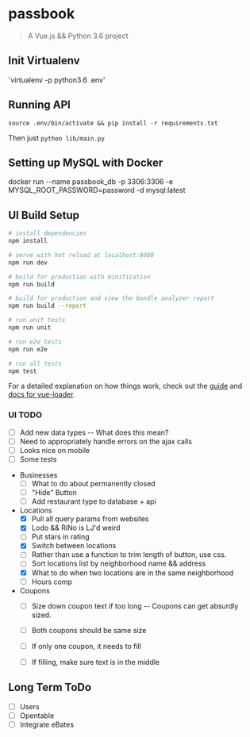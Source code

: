 # passbook

> A Vue.js && Python 3.6 project

## Init Virtualenv

`virtualenv -p python3.6 .env'

## Running API
`source .env/bin/activate && pip install -r requirements.txt`

Then just `python lib/main.py`

## Setting up MySQL with Docker
docker run --name passbook_db -p 3306:3306 -e MYSQL_ROOT_PASSWORD=password -d mysql:latest

## UI Build Setup

``` bash
# install dependencies
npm install

# serve with hot reload at localhost:8080
npm run dev

# build for production with minification
npm run build

# build for production and view the bundle analyzer report
npm run build --report

# run unit tests
npm run unit

# run e2e tests
npm run e2e

# run all tests
npm test
```

For a detailed explanation on how things work, check out the [guide](http://vuejs-templates.github.io/webpack/) and [docs for vue-loader](http://vuejs.github.io/vue-loader).

### UI TODO
- [ ] Add new data types -- What does this mean?
- [ ] Need to appropriately handle errors on the ajax calls
- [ ] Looks nice on mobile
- [ ] Some tests
- Businesses
  - [ ] What to do about permanently closed
  - [ ] "Hide" Button
  - [ ] Add restaurant type to database + api
- Locations
  - [x] Pull all query params from websites
  - [x] Lodo && RiNo is LJ'd weird
  - [ ] Put stars in rating
  - [x] Switch between locations
  - [ ] Rather than use a function to trim length of button, use css.
  - [ ] Sort locations list by neighborhood name && address
  - [x] What to do when two locations are in the same neighborhood
  - [ ] Hours comp
- Coupons
  - [ ] Size down coupon text if too long -- Coupons can get absurdly sized.
  - [ ] Both coupons should be same size
  - [ ] If only one coupon, it needs to fill
  - [ ] If filling, make sure text is in the middle


## Long Term ToDo
- [ ] Users
- [ ] Opentable
- [ ] Integrate eBates
